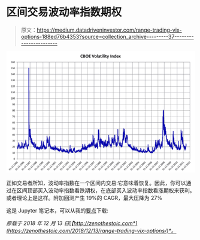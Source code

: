 # 区间交易波动率指数期权

> 原文：<https://medium.datadriveninvestor.com/range-trading-vix-options-188ed76b4353?source=collection_archive---------37----------------------->

![](img/3d81d1c079482d79d0d9084731693925.png)

正如交易者所知，波动率指数在一个区间内交易:它意味着恢复。因此，你可以通过在区间顶部买入波动率指数看跌期权，在底部买入波动率指数看涨期权来获利。或者理论上是这样。附加回测产生 19%的 CAGR，最大压降为 27%

这是 Jupyter 笔记本，可以从我的[要点](https://gist.github.com/AnthonyFJGarner)下载:

*原载于 2018 年 12 月 13 日*[*【http://zenothestoic.com*](https://zenothestoic.com/2018/12/13/range-trading-vix-options/)*。*